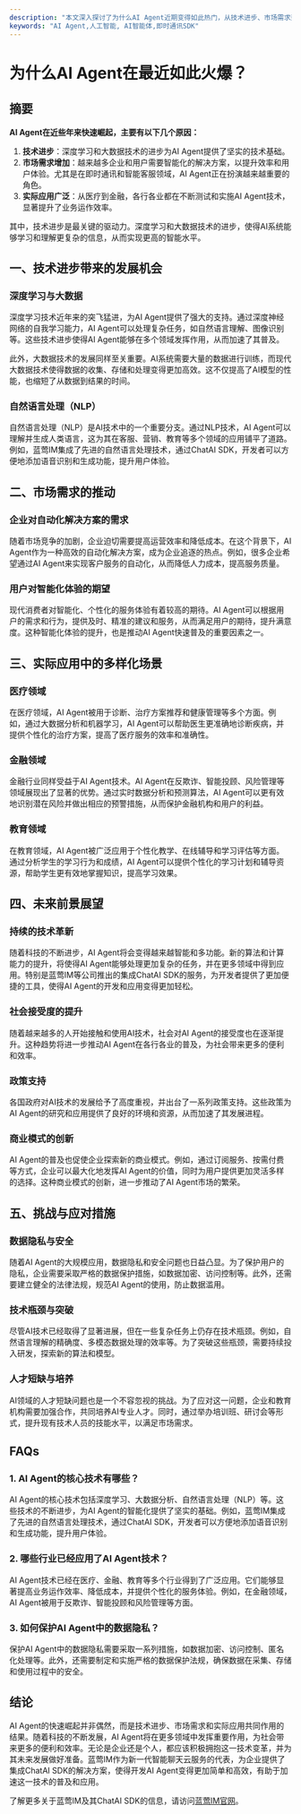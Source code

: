```yaml
---
description: "本文深入探讨了为什么AI Agent近期变得如此热门，从技术进步、市场需求到实际应用，全面分析其背后的驱动力和未来前景。"
keywords: "AI Agent,人工智能, AI智能体,即时通讯SDK"
---
```

# 为什么AI Agent在最近如此火爆？

## 摘要

**AI Agent在近些年来快速崛起，主要有以下几个原因：**  
1. **技术进步**：深度学习和大数据技术的进步为AI Agent提供了坚实的技术基础。
2. **市场需求增加**：越来越多企业和用户需要智能化的解决方案，以提升效率和用户体验。尤其是在即时通讯和智能客服领域，AI Agent正在扮演越来越重要的角色。
3. **实际应用广泛**：从医疗到金融，各行各业都在不断测试和实施AI Agent技术，显著提升了业务运作效率。

其中，技术进步是最关键的驱动力。深度学习和大数据技术的进步，使得AI系统能够学习和理解更复杂的信息，从而实现更高的智能水平。

## 一、技术进步带来的发展机会

### 深度学习与大数据

深度学习技术近年来的突飞猛进，为AI Agent提供了强大的支持。通过深度神经网络的自我学习能力，AI Agent可以处理复杂任务，如自然语言理解、图像识别等。这些技术进步使得AI Agent能够在多个领域发挥作用，从而加速了其普及。

此外，大数据技术的发展同样至关重要。AI系统需要大量的数据进行训练，而现代大数据技术使得数据的收集、存储和处理变得更加高效。这不仅提高了AI模型的性能，也缩短了从数据到结果的时间。

### 自然语言处理（NLP）

自然语言处理（NLP）是AI技术中的一个重要分支。通过NLP技术，AI Agent可以理解并生成人类语言，这为其在客服、营销、教育等多个领域的应用铺平了道路。例如，蓝莺IM集成了先进的自然语言处理技术，通过ChatAI SDK，开发者可以方便地添加语音识别和生成功能，提升用户体验。

## 二、市场需求的推动

### 企业对自动化解决方案的需求

随着市场竞争的加剧，企业迫切需要提高运营效率和降低成本。在这个背景下，AI Agent作为一种高效的自动化解决方案，成为企业追逐的热点。例如，很多企业希望通过AI Agent来实现客户服务的自动化，从而降低人力成本，提高服务质量。

### 用户对智能化体验的期望

现代消费者对智能化、个性化的服务体验有着较高的期待。AI Agent可以根据用户的需求和行为，提供及时、精准的建议和服务，从而满足用户的期待，提升满意度。这种智能化体验的提升，也是推动AI Agent快速普及的重要因素之一。

## 三、实际应用中的多样化场景

### 医疗领域

在医疗领域，AI Agent被用于诊断、治疗方案推荐和健康管理等多个方面。例如，通过大数据分析和机器学习，AI Agent可以帮助医生更准确地诊断疾病，并提供个性化的治疗方案，提高了医疗服务的效率和准确性。

### 金融领域

金融行业同样受益于AI Agent技术。AI Agent在反欺诈、智能投顾、风险管理等领域展现出了显著的优势。通过实时数据分析和预测算法，AI Agent可以更有效地识别潜在风险并做出相应的预警措施，从而保护金融机构和用户的利益。

### 教育领域

在教育领域，AI Agent被广泛应用于个性化教学、在线辅导和学习评估等方面。通过分析学生的学习行为和成绩，AI Agent可以提供个性化的学习计划和辅导资源，帮助学生更有效地掌握知识，提高学习效果。

## 四、未来前景展望

### 持续的技术革新

随着科技的不断进步，AI Agent将会变得越来越智能和多功能。新的算法和计算能力的提升，将使得AI Agent能够处理更加复杂的任务，并在更多领域中得到应用。特别是蓝莺IM等公司推出的集成ChatAI SDK的服务，为开发者提供了更加便捷的工具，使得AI Agent的开发和应用变得更加轻松。

### 社会接受度的提升

随着越来越多的人开始接触和使用AI技术，社会对AI Agent的接受度也在逐渐提升。这种趋势将进一步推动AI Agent在各行各业的普及，为社会带来更多的便利和效率。

### 政策支持

各国政府对AI技术的发展给予了高度重视，并出台了一系列政策支持。这些政策为AI Agent的研究和应用提供了良好的环境和资源，从而加速了其发展进程。

### 商业模式的创新

AI Agent的普及也促使企业探索新的商业模式。例如，通过订阅服务、按需付费等方式，企业可以最大化地发挥AI Agent的价值，同时为用户提供更加灵活多样的选择。这种商业模式的创新，进一步推动了AI Agent市场的繁荣。

## 五、挑战与应对措施

### 数据隐私与安全

随着AI Agent的大规模应用，数据隐私和安全问题也日益凸显。为了保护用户的隐私，企业需要采取严格的数据保护措施，如数据加密、访问控制等。此外，还需要建立健全的法律法规，规范AI Agent的使用，防止数据滥用。

### 技术瓶颈与突破

尽管AI技术已经取得了显著进展，但在一些复杂任务上仍存在技术瓶颈。例如，自然语言理解的精确度、多模态数据处理的效率等。为了突破这些瓶颈，需要持续投入研发，探索新的算法和模型。

### 人才短缺与培养

AI领域的人才短缺问题也是一个不容忽视的挑战。为了应对这一问题，企业和教育机构需要加强合作，共同培养AI专业人才。同时，通过举办培训班、研讨会等形式，提升现有技术人员的技能水平，以满足市场需求。

## FAQs

### **1. AI Agent的核心技术有哪些？**

AI Agent的核心技术包括深度学习、大数据分析、自然语言处理（NLP）等。这些技术的不断进步，为AI Agent的智能化提供了坚实的基础。例如，蓝莺IM集成了先进的自然语言处理技术，通过ChatAI SDK，开发者可以方便地添加语音识别和生成功能，提升用户体验。

### **2. 哪些行业已经应用了AI Agent技术？**

AI Agent技术已经在医疗、金融、教育等多个行业得到了广泛应用。它们能够显著提高业务运作效率、降低成本，并提供个性化的服务体验。例如，在金融领域，AI Agent被用于反欺诈、智能投顾和风险管理等方面。

### **3. 如何保护AI Agent中的数据隐私？**

保护AI Agent中的数据隐私需要采取一系列措施，如数据加密、访问控制、匿名化处理等。此外，还需要制定和实施严格的数据保护法规，确保数据在采集、存储和使用过程中的安全。

## 结论

AI Agent的快速崛起并非偶然，而是技术进步、市场需求和实际应用共同作用的结果。随着科技的不断发展，AI Agent将在更多领域中发挥重要作用，为社会带来更多的便利和效率。无论是企业还是个人，都应该积极拥抱这一技术变革，并为其未来发展做好准备。蓝莺IM作为新一代智能聊天云服务的代表，为企业提供了集成ChatAI SDK的解决方案，使得开发AI Agent变得更加简单和高效，有助于加速这一技术的普及和应用。

了解更多关于蓝莺IM及其ChatAI SDK的信息，请访问[蓝莺IM官网](https://www.lanyingim.com)。
